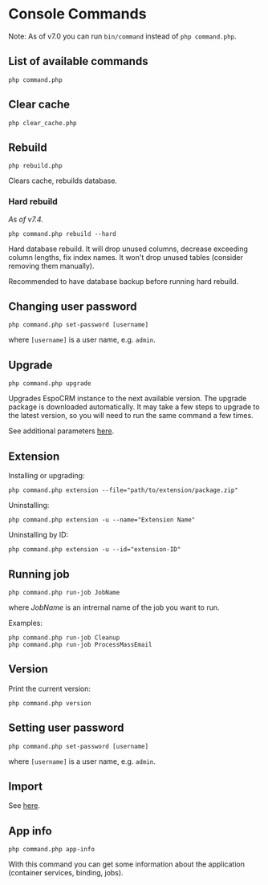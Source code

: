 # Console Commands

Note: As of v7.0 you can run `bin/command` instead of `php command.php`.

## List of available commands

```
php command.php
```

## Clear cache

```
php clear_cache.php
```

## Rebuild

```
php rebuild.php
```

Clears cache, rebuilds database.

### Hard rebuild

*As of v7.4.*

```
php command.php rebuild --hard
```

Hard database rebuild. It will drop unused columns, decrease exceeding column lengths, fix index names. It won't drop unused tables (consider removing them manually).

Recommended to have database backup before running hard rebuild.


## Changing user password

```
php command.php set-password [username]
```

where `[username]` is a user name, e.g. `admin`.

## Upgrade

```
php command.php upgrade
```

Upgrades EspoCRM instance to the next available version. The upgrade package is downloaded automatically. It may take a few steps to upgrade to the latest version, so you will need to run the same command a few times.

See additional parameters [here](upgrading.md#additional-parameters).

## Extension


Installing or upgrading:

```
php command.php extension --file="path/to/extension/package.zip"
```

Uninstalling:

```
php command.php extension -u --name="Extension Name"
```

Uninstalling by ID:

```
php command.php extension -u --id="extension-ID"
```

## Running job

```
php command.php run-job JobName
```

where *JobName* is an intrernal name of the job you want to run.

Examples:

```
php command.php run-job Cleanup
php command.php run-job ProcessMassEmail
```

## Version

Print the current version:

```
php command.php version
```

## Setting user password


```
php command.php set-password [username]
```

where `[username]` is a user name, e.g. `admin`.

## Import

See [here](import.md#console-commands).

## App info

```
php command.php app-info
```

With this command you can get some information about the application (container services, binding, jobs).
